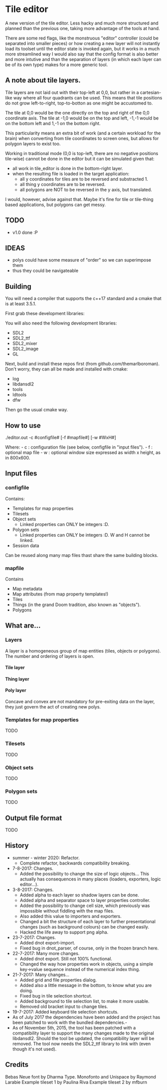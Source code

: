 # Tile editor

A new version of the tile editor. Less hacky and much more structured and planned than the previous one, taking more advantage of the tools at hand.

There are some red flags, like the monstruous "editor" controller (could be separated into smaller pieces) or how creating a new layer will not instantly load its toolset until the editor state is invoked again, but it works in a much more streamlined way I would also say that the config format is also better and more intutive and than the separation of layers (in which each layer can be of its own type) makes for a more generic tool.

## A note about tile layers.

Tile layers are not laid out with their top-left at 0,0, but rather in a cartesian-like way where all four quadrants can be used. This means that tile positions do not grow left-to-right, top-to-botton as one might be accustomed to.

The tile at 0,0 would be the one directly on the top and right of the 0,0 coordinate axis. The tile at -1,0 would be on the top and left, -1,-1 would be on the bottom left
and 1,-1 on the bottom right.

This particularity means an extra bit of work (and a certain workload for the brain) when converting from tile coordinates to screen ones, but allows for polygon layers to exist too.

Working in traditional mode (0,0 is top-left, there are no negative positions tile-wise) cannot be done in the editor but it can be simulated given that:

- all work in tile_editor is done in the bottom-right layer.
- when the resulting file is loaded in the target application:
	- all y coordinates for tiles are to be reversed and substracted 1.
	- all thing y coordinates are to be reversed.
	- all polygons are NOT to be reversed in the y axis, but translated.

I would, however, advise against that. Maybe it's fine for tile or tile-thing based applications, but polygons can get messy.

## TODO

- v1.0 done :P

## IDEAS

- polys could have some measure of "order" so we can superimpose them
- thus they could be navigateable

## Building

You will need a compiler that supports the c++17 standard and a cmake that is at least 3.5.1.

First grab these development libraries:

You will also need the following development libraries:

- SDL2
- SDL2_ttf
- SDL2_mixer
- SDL2_image
- GL

Next, build and install these repos first (from github.com/themarlboroman). Don't worry, they can all be made and installed with cmake:

- log
- libdansdl2
- tools
- ldtools
- dfw

Then go the usual cmake way.

## How to use

./editor.out -c #configfile# [-f #mapfile#] [-w #WxH#]

Where:
	- c : configuration file (see below, configfile in "input files").
	- f : optional map file
	- w : optional window size expressed as width x height, as in 800x600.

## Input files
### configfile

Contains:

- Templates for map properties
- Tilesets
- Object sets
	- Linked properties can ONLY be integers :D.
- Polygon sets
	- Linked properties can ONLY be integers :D. W and H cannot be linked.
- Session data

Can be reused along many map files thast share the same building blocks.

### mapfile

Contains

- Map metadata
- Map attributes (from map property templates!)
- Tiles
- Things (in the grand Doom tradition, also known as "objects").
- Polygons

## What are...

### Layers

A layer is a homogeneous group of map entities (tiles, objects or polygons). The number and ordering of layers is open.

#### Tile layer

#### Thing layer

#### Poly layer

Concave and convex are not mandatory for pre-exiting data on the layer, they just govern the act of creating new polys.

### Templates for map properties

TODO

### Tilesets

TODO

### Object sets

TODO

### Polygon sets

TODO

## Output file format

TODO

## History

- summer - winter 2020: Refactor.
	- Complete refactor, backwards compatibility breaking.
- 7-8-2017: Changes.
	- Added the possibility to change the size of logic objects... This actually has consequences in many places (loaders, exporters, logic editor...).
- 3-8-2017: Changes.
	- Added alpha to each layer so shadow layers can be done.
	- Added alpha and separator space to layer properties controller.
	- Added the possibility to change cell size, which previously was impossible without fiddling with the map files.
	- Also added this value to importers and exporters.
	- Changed a bit the structure of each layer to further presentational changes (such as background colours) can be changed easily.
	- Hacked the life away to support png alpha.
- 23-7-2017: Changes.
	- Added dnot export-import.
	- Fixed bug in dnot_parser, of course, only in the frozen branch here.
- 22-7-2017: Many more changes.
	- Added dnot export. Still not 100% functional.
	- Changed the way how properties work in objects, using a simple key->value sequence instead of the numerical index thing.
- 21-7-2017: Many changes...
	- Added grid and file properties dialog.
	- Added also a little message in the bottom, to know what you are doing.
	- Fixed bug in tile selection shortcut.
	- Added background to tile selection list, to make it more usable.
	- Removed old bracket input to change tiles.
- 19-7-2017: Added keyboard tile selection shortcuts.
- As of July 2017 the dependencies have been added and the project has been patched to work with the bundled dependencies.-
- As of November 5th, 2015, the tool has been patched with a compatibility layer to support the many changes made to the original libdansdl2. Should the tool be updated, the compatibility layer will be removed. The tool now needs the SDL2_ttf library to link with (even though it's not used).

## Credits

Bebas Neue font by Dharma Type.
Monofonto and Unispace by Raymond Larabie
Example tileset 1 by Paulina Riva
Example tileset 2 by mfburn
